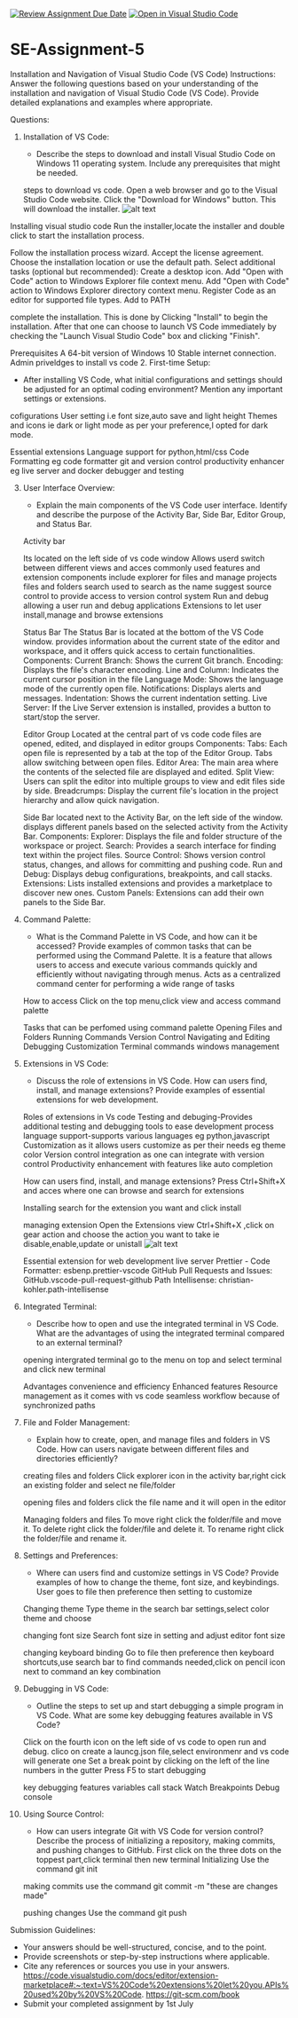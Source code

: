 [![Review Assignment Due Date](https://classroom.github.com/assets/deadline-readme-button-22041afd0340ce965d47ae6ef1cefeee28c7c493a6346c4f15d667ab976d596c.svg)](https://classroom.github.com/a/XoLGRbHq)
[![Open in Visual Studio Code](https://classroom.github.com/assets/open-in-vscode-2e0aaae1b6195c2367325f4f02e2d04e9abb55f0b24a779b69b11b9e10269abc.svg)](https://classroom.github.com/online_ide?assignment_repo_id=15279495&assignment_repo_type=AssignmentRepo)
# SE-Assignment-5
Installation and Navigation of Visual Studio Code (VS Code)
 Instructions:
Answer the following questions based on your understanding of the installation and navigation of Visual Studio Code (VS Code). Provide detailed explanations and examples where appropriate.

 Questions:

1. Installation of VS Code:
   - Describe the steps to download and install Visual Studio Code on Windows 11 operating system. Include any prerequisites that might be needed.

   steps to download vs code.
   Open a web browser and go to the Visual Studio Code website.
   Click the "Download for Windows" button. This will download the installer.
  ![alt text](<Screenshot (16).png>) 
  
  Installing visual studio code
  Run the installer,locate the installer and double click to start the installation process.

  Follow the installation process wizard.
  Accept the license agreement.
  Choose the installation location or use the default path.
  Select additional tasks (optional but recommended):
  Create a desktop icon.
  Add "Open with Code" action to Windows Explorer file context menu.
  Add "Open with Code" action to Windows Explorer directory context menu.
  Register Code as an editor for supported file types.
  Add to PATH 

  complete the installation.
  This is done by Clicking "Install" to begin the installation.
  After that one can choose to launch VS Code immediately by checking the "Launch Visual Studio Code" box and clicking "Finish".

  Prerequisites
  A 64-bit version of Windows 10
  Stable internet connection.
  Admin priveldges to install vs code
2. First-time Setup:

- After installing VS Code, what initial configurations and settings should be adjusted for an optimal coding environment? Mention any important settings or extensions.

cofigurations
  User setting i.e font size,auto save and light height
  Themes and icons ie dark or light mode as per your preference,I opted for dark mode.

  Essential extensions
  Language support for python,html/css
  Code Formatting eg code formatter
  git and version control
  productivity enhancer eg live server and docker
  debugger and testing 

3. User Interface Overview:
   - Explain the main components of the VS Code user interface. Identify and describe the purpose of the Activity Bar, Side Bar, Editor Group, and Status Bar.

   Activity bar

   Its located on the left side of vs code window
   Allows userd switch between different views and acces commonly used features and extension
   components include 
   explorer for files and  manage projects  files and folders
   search used to search as the name suggest
   source control to provide access to version control system
   Run and debug allowing a user   run and debug applications
   Extensions to let user install,manage and browse extensions

   Status Bar
    The Status Bar is located at the bottom of the VS Code window.
    provides information about the current state of the editor and workspace, and it offers quick access to certain functionalities.
   Components:
    Current Branch: Shows the current Git branch.
    Encoding: Displays the file's character encoding.
    Line and Column: Indicates the current cursor position in the file 
    Language Mode: Shows the language mode of the currently open file.
    Notifications: Displays alerts and messages.
    Indentation: Shows the current indentation setting.
    Live Server: If the Live Server extension is installed, provides a button to start/stop the server.

   Editor Group
    Located at the central part of vs code
    code files are opened, edited, and displayed in editor groups
   Components:
    Tabs: Each open file is represented by a tab at the top of the Editor Group. Tabs allow switching between open files.
    Editor Area: The main area where the contents of the selected file are displayed and edited.
    Split View: Users can split the editor into multiple groups to view and edit files side by side.
    Breadcrumps: Display the current file's location in the project hierarchy and allow quick navigation.

   Side Bar
     located next to the Activity Bar, on the left side of the window.
     displays different panels based on the selected activity from the Activity Bar. 
   Components:
    Explorer: Displays the file and folder structure of the workspace or project.
   Search: Provides a search interface for finding text within the project files.
   Source Control: Shows version control status, changes, and allows for committing and pushing code.
   Run and Debug: Displays debug configurations, breakpoints, and call stacks.
   Extensions: Lists installed extensions and provides a marketplace to discover new ones.
   Custom Panels: Extensions can add their own panels to the Side Bar.


4. Command Palette:
   - What is the Command Palette in VS Code, and how can it be accessed? Provide examples of common tasks that can be performed using the Command Palette.
   It is a feature that allows users to access and execute various commands quickly and efficiently without navigating through menus. 
   Acts as a centralized command center for performing a wide range of tasks

   How to access
   Click on the top menu,click view and access command palette

   Tasks that can be perfomed using command palette
   Opening Files and Folders
   Running Commands
   Version Control
   Navigating and Editing
   Debugging
   Customization
   Terminal commands
   windows management


5. Extensions in VS Code:
   - Discuss the role of extensions in VS Code. How can users find, install, and manage extensions? Provide examples of essential extensions for web development.

   Roles of extensions in Vs code
   Testing and debuging-Provides additional testing and debugging tools to ease development process
   language support-supports various languages eg python,javascript
   Customization as it allows users customize as per their needs eg theme color
   Version control integration as one can integrate with version control
   Productivity enhancement with features like auto completion

   How can users find, install, and manage extensions?
    Press Ctrl+Shift+X and acces where one can browse and search for extensions

    Installing
    search for the extension you want and click install
    
    managing extension
    Open the Extensions view Ctrl+Shift+X ,click on gear action and choose the action you want to take ie disable,enable,update or unistall
    ![alt text](<Screenshot (17)-1.png>)

    Essential extension for web development
    live server
    Prettier - Code Formatter: esbenp.prettier-vscode
    GitHub Pull Requests and Issues: GitHub.vscode-pull-request-github
    Path Intellisense: christian-kohler.path-intellisense


6. Integrated Terminal:
   - Describe how to open and use the integrated terminal in VS Code. What are the advantages of using the integrated terminal compared to an external terminal?

   opening intergrated terminal
   go to the menu on top and select terminal and click new terminal
   
   Advantages
   convenience and efficiency
   Enhanced features
   Resource management as it comes with vs code
   seamless workflow because of synchronized paths

7. File and Folder Management:
   - Explain how to create, open, and manage files and folders in VS Code. How can users navigate between different files and directories efficiently?
   
   creating files and folders
   Click explorer icon in the activity bar,right cick an existing folder and select ne file/folder
   
   opening files and folders
   click the file name and it will open in the editor
   
   Managing folders and files
   To move right click the folder/file and move it.
   To delete right click the folder/file and delete it.
   To rename right click the folder/file and rename it.

8. Settings and Preferences:
   - Where can users find and customize settings in VS Code? Provide examples of how to change the theme, font size, and keybindings.
   User goes  to file then preference then setting to customize

   Changing theme
   Type theme in the search bar settings,select color theme and choose

   changing font size
   Search font size in setting and adjust editor font size

   changing keyboard binding
   Go to file then preference then keyboard shortcuts,use search bar to find commands needed,click on pencil icon next to command an key combination


9. Debugging in VS Code:
   - Outline the steps to set up and start debugging a simple program in VS Code. What are some key debugging features available in VS Code?
 
    Click on the fourth icon on the left side of vs code to open run and debug.
    clico on create a launcg.json file,select environmenr and vs code will generate one
    Set a break point by clicking on the left  of the line numbers 
    in the gutter
    Press F5 to start debugging

    key debugging features
    variables
    call stack
    Watch
    Breakpoints
    Debug console
10. Using Source Control:
    - How can users integrate Git with VS Code for version control? Describe the process of initializing a repository, making commits, and pushing changes to GitHub.
    First click on the three dots on the toppest part,click terminal then new terminal
    Initializing
    Use the command git init

    making commits
    use the command git commit -m "these are changes made"

    pushing changes
    Use the command git push

   


 Submission Guidelines:
- Your answers should be well-structured, concise, and to the point.
- Provide screenshots or step-by-step instructions where applicable.
- Cite any references or sources you use in your answers.
  https://code.visualstudio.com/docs/editor/extension-marketplace#:~:text=VS%20Code%20extensions%20let%20you,APIs%20used%20by%20VS%20Code.
  https://git-scm.com/book 
- Submit your completed assignment by 1st July 

